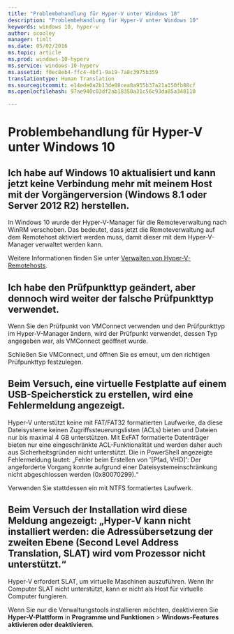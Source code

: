 ```yaml
---
title: "Problembehandlung für Hyper-V unter Windows 10"
description: "Problembehandlung für Hyper-V unter Windows 10"
keywords: windows 10, hyper-v
author: scooley
manager: timlt
ms.date: 05/02/2016
ms.topic: article
ms.prod: windows-10-hyperv
ms.service: windows-10-hyperv
ms.assetid: f0ec8eb4-ffc4-4bf1-9a19-7a8c3975b359
translationtype: Human Translation
ms.sourcegitcommit: e14ede0a2b13de08cea0a955b37a21a150fb88cf
ms.openlocfilehash: 97ae940c03df2ab18350a31c56c93da85a348110

---
```


# Problembehandlung für Hyper-V unter Windows 10

## Ich habe auf Windows 10 aktualisiert und kann jetzt keine Verbindung mehr mit meinem Host mit der Vorgängerversion (Windows 8.1 oder Server 2012 R2) herstellen.
In Windows 10 wurde der Hyper-V-Manager für die Remoteverwaltung nach WinRM verschoben.  Das bedeutet, dass jetzt die Remoteverwaltung auf dem Remotehost aktiviert werden muss, damit dieser mit dem Hyper-V-Manager verwaltet werden kann.

Weitere Informationen finden Sie unter [Verwalten von Hyper-V-Remotehosts](remote_host_management.md).

## Ich habe den Prüfpunkttyp geändert, aber dennoch wird weiter der falsche Prüfpunkttyp verwendet.
Wenn Sie den Prüfpunkt von VMConnect verwenden und den Prüfpunkttyp im Hyper-V-Manager ändern, wird der Prüfpunkt verwendet, dessen Typ angegeben war, als VMConnect geöffnet wurde.

Schließen Sie VMConnect, und öffnen Sie es erneut, um den richtigen Prüfpunkttyp festzulegen.

## Beim Versuch, eine virtuelle Festplatte auf einem USB-Speicherstick zu erstellen, wird eine Fehlermeldung angezeigt.
Hyper-V unterstützt keine mit FAT/FAT32 formatierten Laufwerke, da diese Dateisysteme keinen Zugriffssteuerungslisten (ACLs) bieten und Dateien nur bis maximal 4 GB unterstützen. Mit ExFAT formatierte Datenträger bieten nur eine eingeschränkte ACL-Funktionalität und werden daher auch aus Sicherheitsgründen nicht unterstützt.
Die in PowerShell angezeigte Fehlermeldung lautet: „Fehler beim Erstellen von '\[Pfad, VHD\]': Der angeforderte Vorgang konnte aufgrund einer Dateisystemeinschränkung nicht abgeschlossen werden (0x80070299).“

Verwenden Sie stattdessen ein mit NTFS formatiertes Laufwerk. 

## Beim Versuch der Installation wird diese Meldung angezeigt: „Hyper-V kann nicht installiert werden: die Adressübersetzung der zweiten Ebene (Second Level Address Translation, SLAT) wird vom Prozessor nicht unterstützt.“
Hyper-V erfordert SLAT, um virtuelle Maschinen auszuführen. Wenn Ihr Computer SLAT nicht unterstützt, kann er nicht als Host für virtuelle Computer fungieren.

Wenn Sie nur die Verwaltungstools installieren möchten, deaktivieren Sie **Hyper-V-Plattform** in **Programme und Funktionen** > **Windows-Features aktivieren oder deaktivieren**.



<!--HONumber=Jun16_HO4-->


